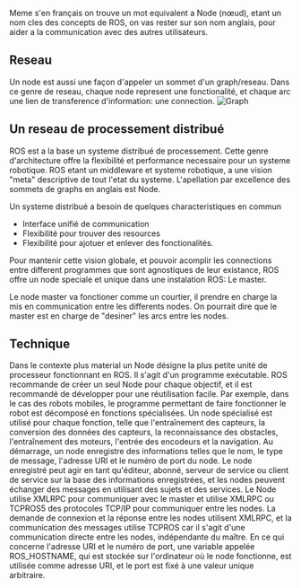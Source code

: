 Meme s'en français on trouve un mot equivalent a Node (nœud), etant un nom cles des concepts de ROS, on vas rester sur son nom anglais, pour aider a la communication avec des autres utilisateurs.


## Reseau
Un node est aussi une façon d'appeler un sommet d'un graph/reseau. 
Dans ce genre de reseau, chaque node represent une fonctionalité, et chaque arc une lien de transference d'information: une connection.
![Graph](https://python-graph-gallery.com/wp-content/uploads/320_Network_start_simple.png)


## Un reseau de processement distribué
ROS est a la base un systeme distribué de processement. 
Cette genre d'architecture offre la flexibilité et performance necessaire pour un systeme robotique. 
ROS etant un middleware et systeme robotique, a une vision "meta" descriptive de tout l'etat du systeme. 
L'apellation par excellence des sommets de graphs en anglais est Node. 

Un systeme distribué a besoin de quelques characteristiques en commun
- Interface unifié de communication
- Flexibilité pour trouver des resources
- Flexibilité pour ajotuer et enlever des fonctionalités.

Pour mantenir cette vision globale,  et pouvoir acomplir les connections entre different programmes que sont agnostiques de leur existance, ROS offre un node speciale et unique dans une instalation ROS: Le master. 

Le node master va fonctioner comme un courtier, il prendre en charge la mis en communication entre les differents nodes. On pourrait dire que le master est en charge de "desiner" les arcs entre les nodes.


## Technique 
Dans le contexte plus material un Node désigne la plus petite unité de processeur fonctionnant en ROS. Il s'agit d'un programme exécutable. ROS recommande de créer un seul Node pour chaque objectif, et il est recommandé de développer pour une réutilisation facile. Par exemple, dans le cas des robots mobiles, le programme permettant de faire fonctionner le robot est décomposé en fonctions spécialisées. Un node spécialisé est utilisé pour chaque fonction, telle que l'entraînement des capteurs, la conversion des données des capteurs, la reconnaissance des obstacles, l'entraînement des moteurs, l'entrée des encodeurs et la navigation.
Au démarrage, un node enregistre des informations telles que le nom, le type de message, l'adresse URI et le numéro de port du node. Le node enregistré peut agir en tant qu'éditeur, abonné, serveur de service ou client de service sur la base des informations enregistrées, et les nodes peuvent échanger des messages en utilisant des sujets et des services.
Le Node utilise XMLRPC pour communiquer avec le master et utilise XMLRPC ou TCPROS5 des protocoles TCP/IP pour communiquer entre les nodes. La demande de connexion et la réponse entre les nodes utilisent XMLRPC, et la communication des messages utilise TCPROS car il s'agit d'une communication directe entre les nodes, indépendante du maître. En ce qui concerne l'adresse URI et le numéro de port, une variable appelée ROS_HOSTNAME, qui est stockée sur l'ordinateur où le node fonctionne, est utilisée comme adresse URI, et le port est fixé à une valeur unique arbitraire.

